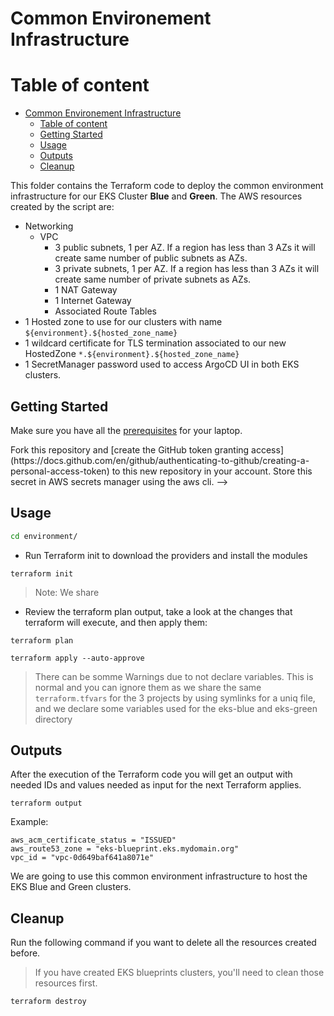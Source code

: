 # Common Environement Infrastructure

# Table of content

- [Common Environement Infrastructure](#common-environement-infrastructure)
  - [Table of content](#table-of-content)
  - [Getting Started](#getting-started)
  - [Usage](#usage)
  - [Outputs](#outputs)
  - [Cleanup](#cleanup)

This folder contains the Terraform code to deploy the common environment infrastructure for our EKS Cluster **Blue** and **Green**. The AWS resources created by the script are:

- Networking
  - VPC
    - 3 public subnets, 1 per AZ. If a region has less than 3 AZs it will create same number of public subnets as AZs.
    - 3 private subnets, 1 per AZ. If a region has less than 3 AZs it will create same number of private subnets as AZs.
    - 1 NAT Gateway
    - 1 Internet Gateway
    - Associated Route Tables
- 1 Hosted zone to use for our clusters with name `${environment}.${hosted_zone_name}`
- 1 wildcard certificate for TLS termination associated to our new HostedZone `*.${environment}.${hosted_zone_name}`
- 1 SecretManager password used to access ArgoCD UI in both EKS clusters.

## Getting Started

Make sure you have all the [prerequisites](../README.md#prerequisites) for your laptop.

<!-->

Fork this repository and [create the GitHub token granting access](https://docs.github.com/en/github/authenticating-to-github/creating-a-personal-access-token) to this new repository in your account. Store this secret in AWS secrets manager using the aws cli.
-->

## Usage

```bash
cd environment/
```

- Run Terraform init to download the providers and install the modules

```shell
terraform init
```

> Note: We share

- Review the terraform plan output, take a look at the changes that terraform will execute, and then apply them:

```shell
terraform plan
```

```shell
terraform apply --auto-approve
```

> There can be somme Warnings due to not declare variables. This is normal and you can ignore them as we share the same `terraform.tfvars` for the 3 projects by using symlinks for a uniq file, and we declare some variables used for the eks-blue and eks-green directory

## Outputs

After the execution of the Terraform code you will get an output with needed IDs and values needed as input for the next Terraform applies.

```shell
terraform output
```

Example:

```
aws_acm_certificate_status = "ISSUED"
aws_route53_zone = "eks-blueprint.eks.mydomain.org"
vpc_id = "vpc-0d649baf641a8071e"
```

We are going to use this common environment infrastructure to host the EKS Blue and Green clusters.

## Cleanup

Run the following command if you want to delete all the resources created before.

> If you have created EKS blueprints clusters, you'll need to clean those resources first.

```shell
terraform destroy
```
